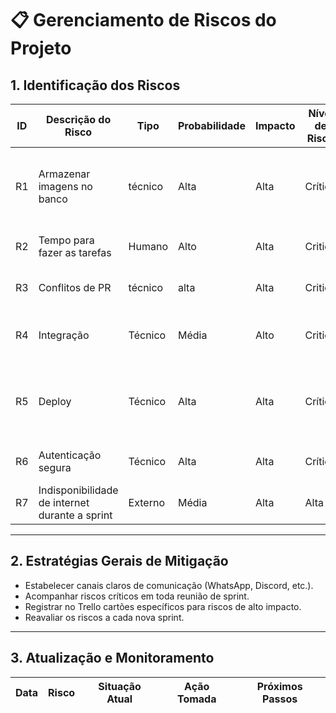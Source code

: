 # 📋 Gerenciamento de Riscos do Projeto

## 1. Identificação dos Riscos

| ID | Descrição do Risco | Tipo | Probabilidade | Impacto | Nível de Risco | Estratégia de Mitigação | Responsável |
|----|---------------------|------|----------------|----------|----------------|--------------------------|--------------|
| R1 | Armazenar imagens no banco | técnico| Alta | Alta | Crítico |  Pesquisar aplicações aonde armazenar imagens em banco | Equipe |
| R2 | Tempo para fazer as tarefas | Humano | Alto | Alta | Critico |  planejar cronograma de tarefas | Equipe |
| R3 | Conflitos de PR |  técnico | alta | Alta | Critico | Comunicação e revisão de código | Equipe |
| R4 | Integração  | Técnico | Média | Alto | Critico | Verificar compatibilidade de tecnologias e ferramentas | Equipe |
| R5 | Deploy | Técnico | Alta | Alta | Crítico | Pesquisar ferramentas aonde possa ser feito deploy com seguirança. | Equipe |
| R6 | Autenticação segura | Técnico | Alta | Alta | Crítico | Utilizar ferramentas de segurança | Natiel & Herbert |
| R7 | Indisponibilidade de internet durante a sprint | Externo | Média | Alta | Alta | Uso de IDE's offline.  | Equipe |

---

## 2. Estratégias Gerais de Mitigação

- Estabelecer canais claros de comunicação (WhatsApp, Discord, etc.).
- Acompanhar riscos críticos em toda reunião de sprint.
- Registrar no Trello cartões específicos para riscos de alto impacto.
- Reavaliar os riscos a cada nova sprint.

---

## 3. Atualização e Monitoramento

| Data | Risco | Situação Atual | Ação Tomada | Próximos Passos |
|-------|--------|----------------|--------------|-----------------|

